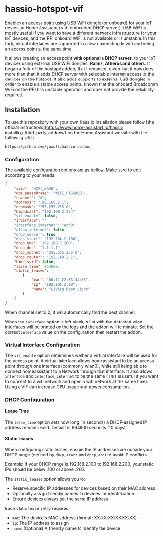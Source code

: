 # hassio-hotspot-vif
Enables an access point using USB WiFi dongle (or onboard) for your IoT devies on Home Assistant (with embedded DHCP server). USB WiFi is mostly useful if you want to have a different network infrastructure for your IoT devices, and the RPI onboard WiFi is not available or is unstable. In this fork, virtual interfaces are supported to allow connecting to wifi and being an access point at the same time.

It allows creating an access point **with optional a DHCP server**, to your IoT devices using external USB WiFi dongles, **Ralink, Atheros and others**. It began a fork of the hostapd addon, that I renamed, given that it now does more than that: it adds DHCP server with selectable internet access to the devices on the hotspot. It also adds supports to external USB dongles in order to enable a stable access points, known that the onboard Broadcomm WiFi on the RPI has unstable operation and does not provide the reliability required.

## Installation

To use this repository with your own Hass.io installation please follow [the official instructions](https://www.home-assistant.io/hassio installing_third_party_addons/) on the Home Assistant website with the following URL:

```txt
https://github.com/joaofl/hassio-addons
```

### Configuration

The available configuration options are as bellow. Make sure to edit
according to your needs:

```json
{
    "ssid": "WIFI_NAME",
    "wpa_passphrase": "WIFI_PASSWORD",
    "channel": "0",
    "address": "192.168.2.1",
    "netmask": "255.255.255.0",
    "broadcast": "192.168.2.254"
    "vif_enable": false,
    "interface": ""
    "interface_internet": "eth0"
    "allow_internet": false
    "dhcp_server": true
    "dhcp_start": "192.168.2.100",
    "dhcp_end": "192.168.2.200",
    "dhcp_dns": "1.1.1.1",
    "dhcp_subnet": "255.255.255.0",
    "dhcp_router": "192.168.2.1",
    "hide_ssid": false,
    "lease_time": 864000,
    "static_leases": [
        {
            "mac": "00:11:22:33:44:55",
            "ip": "192.168.2.10",
            "name": "Living Room Light"
        }
    ]
}
```

When channel set to 0, it will automatically find the best channel. 

When the `interface` option is left blank, a list with the detected wlan
interfaces will be printed on the logs and the addon will terminate. Set
the correct `interface` value on the configuration then restart the addon.

### Virtual Interface Configuration
The `vif_enable` option determines wether a virtual interface will be used for the access point. A virtual interface allows homeassistant
to be an access point through one interface (commonly wlan0), while still being able to connect homeassistant to a Network through that interface.
It also allows `interface` and `interface_internet` to be the same (This is useful if you want to connect to a wifi network and open a wifi network at the same time).
Using a VIF can increase CPU usage and power consumption.

### DHCP Configuration

#### Lease Time
The `lease_time` option sets how long (in seconds) a DHCP-assigned IP address remains valid. Default is 864000 seconds (10 days).

#### Static Leases
When configuring static leases, ensure the IP addresses are outside your DHCP range (defined by `dhcp_start` and `dhcp_end`) to avoid IP conflicts.

Example: If your DHCP range is 192.168.2.100 to 192.168.2.200, your static IPs should be below .100 or above .200.

The `static_leases` option allows you to:
- Reserve specific IP addresses for devices based on their MAC address
- Optionally assign friendly names to devices for identification
- Ensure devices always get the same IP address

Each static lease entry requires:
- `mac`: The device's MAC address (format: XX:XX:XX:XX:XX:XX)
- `ip`: The IP address to assign
- `name`: (Optional) A friendly name to identify the device
